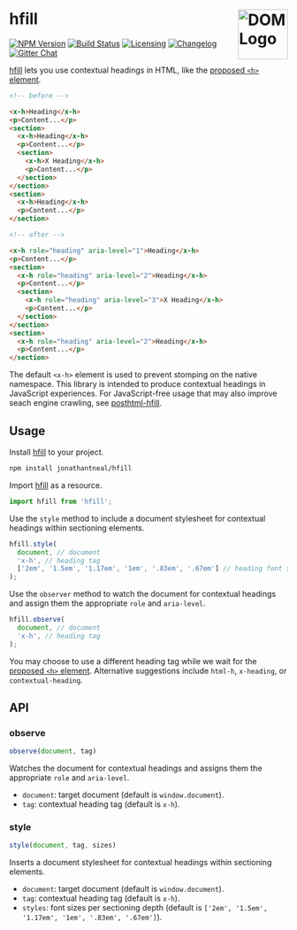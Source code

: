 # hfill [<img src="https://resources.whatwg.org/logo-dom.svg" alt="DOM Logo" width="90" height="90" align="right">][hfill]

[![NPM Version][npm-img]][npm-url]
[![Build Status][cli-img]][cli-url]
[![Licensing][lic-img]][lic-url]
[![Changelog][log-img]][log-url]
[![Gitter Chat][git-img]][git-url]

[hfill] lets you use contextual headings in HTML, like the [proposed `<h>` element].

```html
<!-- before -->

<x-h>Heading</x-h>
<p>Content...</p>
<section>
  <x-h>Heading</x-h>
  <p>Content...</p>
  <section>
    <x-h>X Heading</x-h>
    <p>Content...</p>
  </section>
</section>
<section>
  <x-h>Heading</x-h>
  <p>Content...</p>
</section>

<!-- after -->

<x-h role="heading" aria-level="1">Heading</x-h>
<p>Content...</p>
<section>
  <x-h role="heading" aria-level="2">Heading</x-h>
  <p>Content...</p>
  <section>
    <x-h role="heading" aria-level="3">X Heading</x-h>
    <p>Content...</p>
  </section>
</section>
<section>
  <x-h role="heading" aria-level="2">Heading</x-h>
  <p>Content...</p>
</section>
```

The default `<x-h>` element is used to prevent stomping on the native namespace. This library is intended to produce contextual headings in JavaScript experiences. For JavaScript-free usage that may also improve seach engine crawling, see [posthtml-hfill].

## Usage

Install [hfill] to your project.

```sh
npm install jonathantneal/hfill
```

Import [hfill] as a resource.

```js
import hfill from 'hfill';
```

Use the `style` method to include a document stylesheet for contextual headings within sectioning elements.

```js
hfill.style(
  document, // document
  'x-h', // heading tag
  ['2em', '1.5em', '1.17em', '1em', '.83em', '.67em'] // heading font sizes
);
```

Use the `observer` method to watch the document for contextual headings and assign them the appropriate `role` and `aria-level`.

```js
hfill.observe(
  document, // document
  'x-h', // heading tag
);
```

You may choose to use a different heading tag while we wait for the [proposed `<h>` element]. Alternative suggestions include `html-h`, `x-heading`, or `contextual-heading`.

## API

### observe

```js
observe(document, tag)
```

Watches the document for contextual headings and assigns them the appropriate `role` and `aria-level`.

- `document`: target document (default is `window.document`).
- `tag`: contextual heading tag (default is `x-h`).

### style

```js
style(document, tag, sizes)
```

Inserts a document stylesheet for contextual headings within sectioning elements.

- `document`: target document (default is `window.document`).
- `tag`: contextual heading tag (default is `x-h`).
- `styles`: font sizes per sectioning depth (default is `['2em', '1.5em', '1.17em', '1em', '.83em', '.67em']`).

[npm-url]: https://www.npmjs.com/package/hfill
[npm-img]: https://img.shields.io/npm/v/hfill.svg
[cli-url]: https://travis-ci.org/jonathantneal/hfill
[cli-img]: https://img.shields.io/travis/jonathantneal/hfill.svg
[lic-url]: LICENSE.md
[lic-img]: https://img.shields.io/npm/l/hfill.svg
[log-url]: CHANGELOG.md
[log-img]: https://img.shields.io/badge/changelog-md-blue.svg
[git-url]: https://gitter.im/postcss/postcss
[git-img]: https://img.shields.io/badge/chat-gitter-blue.svg

[hfill]: https://github.com/jonathantneal/hfill
[posthtml-hfill]: https://github.com/jonathantneal/posthtml-hfill
[proposed `<h>` element]: https://github.com/w3c/html/issues/774
